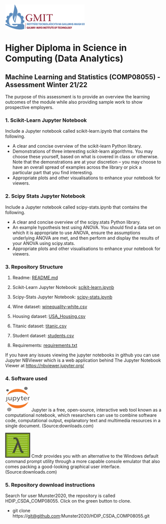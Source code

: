 ![GMIT Logo](https://github.com/Munster2020/HDIP_CSDA_COMP08050_PROJECT/blob/main/GMIT_Logo.jpg)
# Higher Diploma in Science in Computing (Data Analytics)
## Machine Learning and Statistics (COMP08055) - Assessment Winter 21/22

The purpose of this assessment is to provide an overview the learning outcomes of the module while also providing sample work to show prospective
employers.

### 1. Scikit-Learn Jupyter Notebook
Include a Jupyter notebook called scikit-learn.ipynb that contains the following.
- A clear and concise overview of the scikit-learn Python library.
- Demonstrations of three interesting scikit-learn algorithms. You may choose these yourself, based on what is covered in class or otherwise. Note that the demonstrations are at your discretion – you may choose to have an overall spread of examples across the library or pick a particular part that you find interesting.
 - Appropriate plots and other visualisations to enhance your notebook for viewers.

### 2. Scipy Stats Jupyter Notebook
Include a Jupyter notebook called scipy-stats.ipynb that contains the following.
- A clear and concise overview of the scipy.stats Python library.
- An example hypothesis test using ANOVA. You should find a data set on which it is appropriate to use ANOVA, ensure the assumptions underlying ANOVA are met, and then perform and display the results of your ANOVA using scipy.stats.
- Appropriate plots and other visualisations to enhance your notebook for viewers.

### 3. Repository Structure
1. Readme: [README.md](https://github.com/Munster2020/HDIP_CSDA_COMP08055/blob/main/README.md)

2. Scikit-Learn Jupyter Notebook: [scikit-learn.ipynb](https://github.com/Munster2020/HDIP_CSDA_COMP08055/blob/main/scikit-learn.ipynb)

3. Scipy-Stats Jupyter Notebook: [scipy-stats.ipynb](https://github.com/Munster2020/HDIP_CSDA_COMP08055/blob/main/scipy-stats.ipynb)

4. Wine dataset: [winequality-white.csv](https://github.com/Munster2020/HDIP_CSDA_COMP08055/blob/main/winequality-white.csv.csv)

5. Housing dataset: [USA_Housing.csv](https://github.com/Munster2020/HDIP_CSDA_COMP08055/blob/main/USA_Housing.csv)

6. Titanic dataset: [titanic.csv](https://github.com/Munster2020/HDIP_CSDA_COMP08055/blob/main/titanic.csv)

7. Student dataset: [students.csv](https://github.com/Munster2020/HDIP_CSDA_COMP08055/blob/main/students.csv)

8. Requirements: [requirements.txt](https://github.com/Munster2020/HDIP_CSDA_COMP08055/blob/main/requirements.txt)

If you have any issues viewing the jupyter notebooks in github you can use Jupyter NBViewer which is a web application behind The Jupyter Notebook Viewer at https://nbviewer.jupyter.org/

### 4. Software used
![logo](https://github.com/Munster2020/HDIP_CSDA_COMP08050_PROJECT/blob/main/images/JupyterN.png "Jupyter")
Jupyter is a free, open-source, interactive web tool known as a computational notebook, which researchers can use to combine software code, computational output, explanatory text and multimedia resources in a single document. (Source:downloads.com)

![logo](https://github.com/Munster2020/HDIP_CSDA_COMP08050_PROJECT/blob/main/images/cmdr.png "Cmder")
Cmdr provides you with an alternative to the Windows default command prompt utility through a more capable console emulator that also comes packing a good-looking graphical user interface. (Source:downloads.com)

### 5. Repository download instructions
Search for user Munster2020, the repository is called HDIP_CSDA_COMP08055. Click on the green button to clone.
- git clone https://git@github.com:Munster2020/HDIP_CSDA_COMP08055.git

